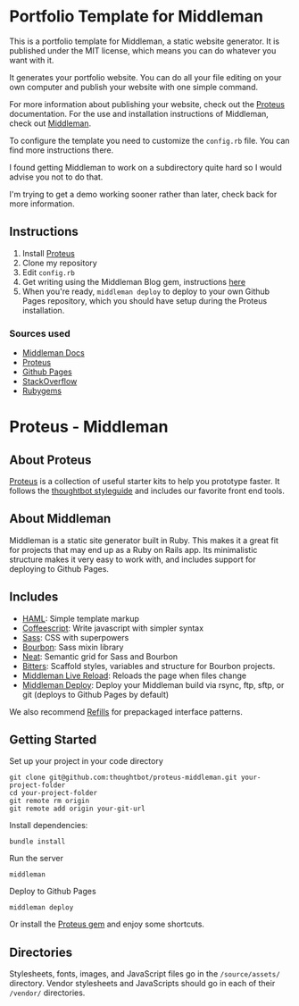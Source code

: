 # Portfolio Template for Middleman

This is a portfolio template for Middleman, a static website generator. It is published under the MIT license, which means you can do whatever you want with it.

It generates your portfolio website. You can do all your file editing on your own computer and publish your website with one simple command.

For more information about publishing your website, check out the [Proteus](http://github.com/thoughtbot/proteus) documentation. For the use and installation instructions of Middleman, check out [Middleman](http://middlemanapp.com).

To configure the template you need to customize the `config.rb` file. You can find more instructions there.

I found getting Middleman to work on a subdirectory quite hard so I would advise you not to do that.

I'm trying to get a demo working sooner rather than later, check back for more information.

## Instructions

1. Install [Proteus](https://github.com/thoughtbot/proteus)
2. Clone my repository
3. Edit `config.rb`
4. Get writing using the Middleman Blog gem, instructions [here](https://middlemanapp.com/basics/blogging/)
5. When you're ready, `middleman deploy` to deploy to your own Github Pages repository, which you should have setup during the Proteus installation.

### Sources used

- [Middleman Docs](https://middlemanapp.com/basics/install/)
- [Proteus](https://github.com/thoughtbot/proteus)
- [Github Pages](https://pages.github.com/)
- [StackOverflow](https://stackoverflow.com/)
- [Rubygems](http://rubygems.org)

# Proteus - Middleman

## About Proteus

[Proteus](http://github.com/thoughtbot/proteus) is a collection of useful
starter kits to help you prototype faster. It follows the
[thoughtbot styleguide](https://github.com/thoughtbot/guides) and includes our
favorite front end tools.

## About Middleman

Middleman is a static site generator built in Ruby. This makes it a great fit
for projects that may end up as a Ruby on Rails app. Its minimalistic structure
makes it very easy to work with, and includes support for deploying to Github
Pages.

## Includes

* [HAML](http://haml.info):
  Simple template markup
* [Coffeescript](http://coffeescript.org):
  Write javascript with simpler syntax
* [Sass](http://sass-lang.com):
  CSS with superpowers
* [Bourbon](http://bourbon.io):
  Sass mixin library
* [Neat](http://neat.bourbon.io):
  Semantic grid for Sass and Bourbon
* [Bitters](http://bitters.bourbon.io):
  Scaffold styles, variables and structure for Bourbon projects.
* [Middleman Live Reload](https://github.com/middleman/middleman-livereload):
  Reloads the page when files change
* [Middleman Deploy](https://github.com/karlfreeman/middleman-deploy):
  Deploy your Middleman build via rsync, ftp, sftp, or git (deploys to Github Pages by default)

We also recommend [Refills](http://refills.bourbon.io/) for prepackaged interface patterns.

## Getting Started

Set up your project in your code directory
```
git clone git@github.com:thoughtbot/proteus-middleman.git your-project-folder
cd your-project-folder
git remote rm origin
git remote add origin your-git-url
```

Install dependencies:
```
bundle install
```

Run the server
```
middleman
```

Deploy to Github Pages
```
middleman deploy
```

Or install the [Proteus gem](https://github.com/thoughtbot/proteus) and enjoy some shortcuts.

## Directories

Stylesheets, fonts, images, and JavaScript files go in the `/source/assets/` directory.
Vendor stylesheets and JavaScripts should go in each of their `/vendor/` directories.
